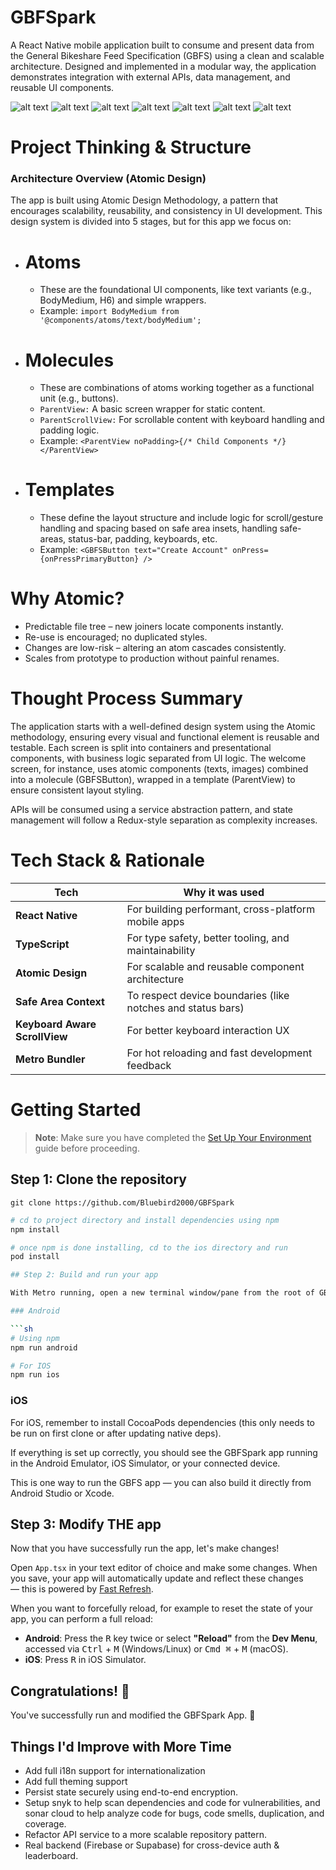 # GBFSpark
A React Native mobile application built to consume and present data from the General Bikeshare Feed Specification (GBFS) using a clean and scalable architecture. Designed and implemented in a modular way, the application demonstrates integration with external APIs, data management, and reusable UI components.

![alt text](image.png)
![alt text](image-1.png)
![alt text](image-2.png)
![alt text](image-3.png)
![alt text](image-4.png)
![alt text](image-5.png)
![alt text](image-6.png)

# Project Thinking & Structure
### Architecture Overview (Atomic Design)

The app is built using Atomic Design Methodology, a pattern that encourages scalability, reusability, and consistency in UI development. This design system is divided into 5 stages, but for this app we focus on:
- # Atoms
    - These are the foundational UI components, like text variants (e.g., BodyMedium, H6) and simple wrappers.
    - Example:
    ```import BodyMedium from '@components/atoms/text/bodyMedium';```

- # Molecules
    - These are combinations of atoms working together as a functional unit (e.g., buttons).
    - ```ParentView:``` A basic screen wrapper for static content.
    - ```ParentScrollView:``` For scrollable content with keyboard handling and padding logic.
    - Example:
    ```<ParentView noPadding>{/* Child Components */} </ParentView>```

- # Templates
    - These define the layout structure and include logic for scroll/gesture handling and spacing based on safe area insets, handling safe-areas, status-bar, padding, keyboards, etc.
    - Example:
    ```<GBFSButton text="Create Account" onPress={onPressPrimaryButton} />```

# Why Atomic?
   - Predictable file tree – new joiners locate components instantly.
   - Re-use is encouraged; no duplicated styles.
   - Changes are low-risk – altering an atom cascades consistently.
   - Scales from prototype to production without painful renames.

# Thought Process Summary
The application starts with a well-defined design system using the Atomic methodology, ensuring every visual and functional element is reusable and testable. Each screen is split into containers and presentational components, with business logic separated from UI logic. The welcome screen, for instance, uses atomic components (texts, images) combined into a molecule (GBFSButton), wrapped in a template (ParentView) to ensure consistent layout styling.

APIs will be consumed using a service abstraction pattern, and state management will follow a Redux-style separation as complexity increases.

# Tech Stack & Rationale

| Tech                          | Why it was used                                             |
| ----------------------------- | ----------------------------------------------------------- |
| **React Native**              | For building performant, cross-platform mobile apps         |
| **TypeScript**                | For type safety, better tooling, and maintainability        |
| **Atomic Design**             | For scalable and reusable component architecture            |
| **Safe Area Context**         | To respect device boundaries (like notches and status bars) |
| **Keyboard Aware ScrollView** | For better keyboard interaction UX                          |
| **Metro Bundler**             | For hot reloading and fast development feedback             |


# Getting Started

> **Note**: Make sure you have completed the [Set Up Your Environment](https://reactnative.dev/docs/set-up-your-environment) guide before proceeding.

## Step 1: Clone the repository

```git clone https://github.com/Bluebird2000/GBFSpark```

```sh
# cd to project directory and install dependencies using npm
npm install

# once npm is done installing, cd to the ios directory and run
pod install

## Step 2: Build and run your app

With Metro running, open a new terminal window/pane from the root of GBFS project, and use one of the following commands to build and run your Android or iOS app:

### Android

```sh
# Using npm
npm run android

# For IOS
npm run ios
```

### iOS

For iOS, remember to install CocoaPods dependencies (this only needs to be run on first clone or after updating native deps).

If everything is set up correctly, you should see the GBFSpark app running in the Android Emulator, iOS Simulator, or your connected device.

This is one way to run the GBFS app — you can also build it directly from Android Studio or Xcode.

## Step 3: Modify THE app

Now that you have successfully run the app, let's make changes!

Open `App.tsx` in your text editor of choice and make some changes. When you save, your app will automatically update and reflect these changes — this is powered by [Fast Refresh](https://reactnative.dev/docs/fast-refresh).

When you want to forcefully reload, for example to reset the state of your app, you can perform a full reload:

- **Android**: Press the <kbd>R</kbd> key twice or select **"Reload"** from the **Dev Menu**, accessed via <kbd>Ctrl</kbd> + <kbd>M</kbd> (Windows/Linux) or <kbd>Cmd ⌘</kbd> + <kbd>M</kbd> (macOS).
- **iOS**: Press <kbd>R</kbd> in iOS Simulator.

## Congratulations! :tada:

You've successfully run and modified the GBFSpark App. :partying_face:

## Things I'd Improve with More Time
- Add full i18n support for internationalization
- Add full theming support
- Persist state securely using end-to-end encryption.
- Setup snyk to help scan dependencies and code for vulnerabilities, and sonar cloud to help analyze code for bugs, code smells, duplication, and coverage.
- Refactor API service to a more scalable repository pattern.
- Real backend (Firebase or Supabase) for cross-device auth & leaderboard.
